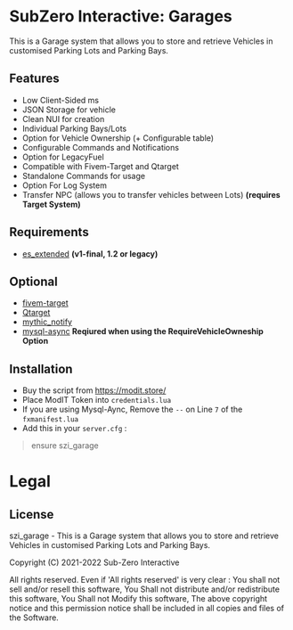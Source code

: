 # SubZero Interactive: Garages
This is a Garage system that allows you to store and retrieve Vehicles in customised Parking Lots and Parking Bays.

## Features

- Low Client-Sided ms
- JSON Storage for vehicle
- Clean NUI for creation
- Individual Parking Bays/Lots
- Option for Vehicle Ownership (+ Configurable table)
- Configurable Commands and Notifications
- Option for LegacyFuel
- Compatible with Fivem-Target and Qtarget
- Standalone Commands for usage
- Option For Log System
- Transfer NPC (allows you to transfer vehicles between Lots) **(requires Target System)**

## Requirements
- [es_extended](https://github.com/esx-framework/es_extended/tree/legacy) **(v1-final, 1.2 or legacy)**

## Optional
- [fivem-target](https://github.com/meta-hub/fivem-target) 
- [Qtarget](https://github.com/overextended/qtarget)
- [mythic_notify](https://github.com/JayMontana36/mythic_notify)
- [mysql-async](https://github.com/brouznouf/fivem-mysql-async) **Reqiured when using the RequireVehicleOwneship Option**

## Installation
- Buy the script from https://modit.store/
- Place ModIT Token into `credentials.lua`
- If you are using Mysql-Aync, Remove the `--` on Line `7` of the `fxmanifest.lua`
- Add this in your `server.cfg` :
> ensure szi_garage

# Legal
## License
szi_garage - This is a Garage system that allows you to store and retrieve Vehicles in customised Parking Lots and Parking Bays.

Copyright (C) 2021-2022 Sub-Zero Interactive 

All rights reserved.
Even if 'All rights reserved' is very clear :
  You shall not sell and/or resell this software,
  You Shall not distribute and/or redistribute this software,
	You Shall not Modify this software,
  The above copyright notice and this permission notice shall be included in all copies and files of the Software.

